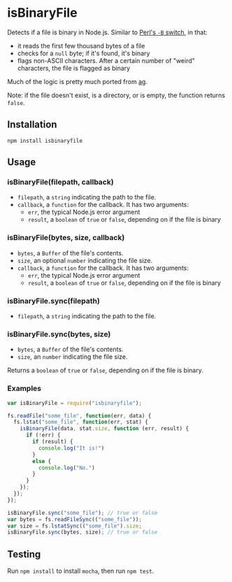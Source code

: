 # isBinaryFile

Detects if a file is binary in Node.js. Similar to [Perl's `-B` switch](http://stackoverflow.com/questions/899206/how-does-perl-know-a-file-is-binary), in that:
- it reads the first few thousand bytes of a file
- checks for a `null` byte; if it's found, it's binary
- flags non-ASCII characters. After a certain number of "weird" characters, the file is flagged as binary

Much of the logic is pretty much ported from [ag](https://github.com/ggreer/the_silver_searcher).

Note: if the file doesn't exist, is a directory, or is empty, the function returns `false`.

## Installation

```
npm install isbinaryfile
```

## Usage

### isBinaryFile(filepath, callback)

* `filepath`, a `string` indicating the path to the file.
* `callback`, a `function` for the callback. It has two arguments:
  - `err`, the typical Node.js error argument
  - `result`, a `boolean` of `true` or `false`, depending on if the file is binary


### isBinaryFile(bytes, size, callback)

* `bytes`, a `Buffer` of the file's contents.
* `size`, an optional `number` indicating the file size.
* `callback`, a `function` for the callback. It has two arguments:
  - `err`, the typical Node.js error argument
  - `result`, a `boolean` of `true` or `false`, depending on if the file is binary


### isBinaryFile.sync(filepath)

* `filepath`, a `string` indicating the path to the file.


### isBinaryFile.sync(bytes, size)

* `bytes`, a `Buffer` of the file's contents.
* `size`, an `number` indicating the file size.


Returns a `boolean` of `true` or `false`, depending on if the file is binary.

### Examples

```javascript
var isBinaryFile = require("isbinaryfile");

fs.readFile("some_file", function(err, data) {
  fs.lstat("some_file", function(err, stat) {
    isBinaryFile(data, stat.size, function (err, result) {
      if (!err) {
        if (result) {
          console.log("It is!")
        }
        else {
          console.log("No.")
        }
      }
    });
  });
});

isBinaryFile.sync("some_file"); // true or false
var bytes = fs.readFileSync(("some_file"));
var size = fs.lstatSync(("some_file").size;
isBinaryFile.sync(bytes, size); // true or false
```

## Testing

Run `npm install` to install `mocha`, then run `npm test`.
